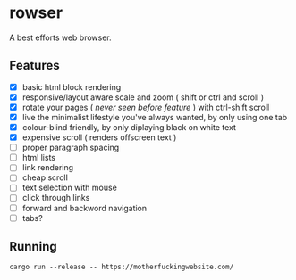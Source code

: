 # rowser
A best efforts web browser.

## Features
* [x] basic html block rendering
* [x] responsive/layout aware scale and zoom ( shift or ctrl and scroll )
* [x] rotate your pages ( _never seen before feature_ ) with ctrl-shift scroll
* [x] live the minimalist lifestyle you've always wanted, by only using one tab
* [x] colour-blind friendly, by only diplaying black on white text
* [x] expensive scroll ( renders offscreen text )
* [ ] proper paragraph spacing
* [ ] html lists
* [ ] link rendering
* [ ] cheap scroll
* [ ] text selection with mouse
* [ ] click through links
* [ ] forward and backword navigation 
* [ ] tabs?

## Running

`cargo run --release -- https://motherfuckingwebsite.com/`

